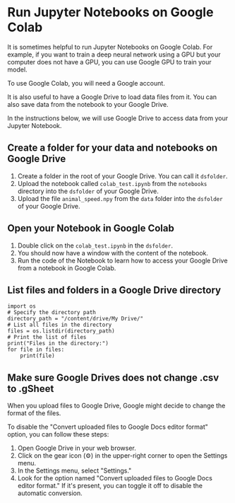 # Run Jupyter Notebooks on Google Colab

It is sometimes helpful to run Jupyter Notebooks on Google Colab. For example, if you want to train a deep neural network using a GPU but your computer does not have a GPU, you can use Google GPU to train your model.

To use Google Colab, you will need a Google account.

It is also useful to have a Google Drive to load data files from it. You can also save data from the notebook to your Google Drive. 

In the instructions below, we will use Google Drive to access data from your Jupyter Notebook. 

## Create a folder for your data and notebooks on Google Drive

1. Create a folder in the root of your Google Drive. You can call it `dsfolder`.
2. Upload the notebook called `colab_test.ipynb` from the `notebooks` directory into the `dsfolder` of your Google Drive. 
3. Upload the file `animal_speed.npy` from the `data` folder into the `dsfolder` of your Google Drive.

## Open your Notebook in Google Colab

1. Double click on the `colab_test.ipynb` in the `dsfolder`.
2. You should now have a window with the content of the notebook.
3. Run the code of the Notebook to learn how to access your Google Drive from a notebook in Google Colab.


## List files and folders in a Google Drive directory


```
import os
# Specify the directory path
directory_path = "/content/drive/My Drive/"
# List all files in the directory
files = os.listdir(directory_path)
# Print the list of files
print("Files in the directory:")
for file in files:
    print(file)
```

## Make sure Google Drives does not change .csv to .gSheet 

When you upload files to Google Drive, Google might decide to change the format of the files. 

To disable the "Convert uploaded files to Google Docs editor format" option, you can follow these steps:
1. Open Google Drive in your web browser.
2. Click on the gear icon (:gear:) in the upper-right corner to open the Settings menu.
3. In the Settings menu, select "Settings."
4. Look for the option named "Convert uploaded files to Google Docs editor format." If it's present, you can toggle it off to disable the automatic conversion.







